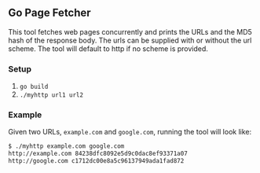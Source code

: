 ## Go Page Fetcher

This tool fetches web pages concurrently and prints the URLs and the MD5 hash of the response body. 
The urls can be supplied with or without the url scheme. 
The tool will default to http if no scheme is provided.

### Setup

1. ```go build```
2. ```./myhttp url1 url2```

### Example

Given two URLs, `example.com` and `google.com`, running the tool will look like:

```bash
$ ./myhttp example.com google.com
http://example.com 84238dfc8092e5d9c0dac8ef93371a07
http://google.com c1712dc00e8a5c96137949ada1fad872
```